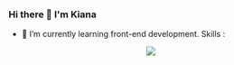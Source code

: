 ### Hi there 👋 I'm Kiana
- 🌱 I’m currently learning front-end development.
Skills :
<p align="center">
  <a href="https://skillicons.dev">
    <img src="https://skillicons.dev/icons?i=html,css,js,python,cpp,cs,dotnet" />
  </a>
</p>
